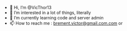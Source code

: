 - 👋 Hi, I’m @VicThor13
- 👀 I’m interested in a lot of things, literally
- 🌱 I’m currently learning code and server admin
- 📫 How to reach me : brement.victor@gmail.com.com or

<!---
VicThor13/VicThor13 is a ✨ special ✨ repository because its `README.md` (this file) appears on your GitHub profile.
You can click the Preview link to take a look at your changes.
--->
